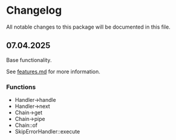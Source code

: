 # Changelog

All notable changes to this package will be documented in this file.

## 07.04.2025

Base functionality.

See [features.md](docs/features.md) for more information.

### Functions
- Handler->handle
- Handler->next
- Chain->get
- Chain->pipe
- Chain::of
- SkipErrorHandler::execute
